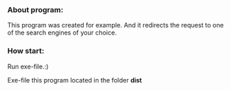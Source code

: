 ### About program:

This program was created for example.
And it redirects the request to one of the search engines of your choice.

### How start:
Run exe-file.:)

Exe-file this program located in the folder **dist**